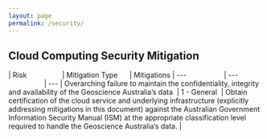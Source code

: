 ```yaml
---
layout: page
permalink: /security/
---
```


<h2>Cloud Computing Security Mitigation</h2>

| Risk                                                                                                                | Mitigation Type      | Mitigations 
| ---                                                                                                                 | ---                  | --- 
| Overarching failure to maintain the confidentiality, integrity and availability of the Geoscience Australia’s data  | 1 - General          | Obtain certification of the cloud service and underlying infrastructure (explicitly addressing mitigations in this document) against the Australian Government Information Security Manual (ISM) at the appropriate classification level required to handle the Geoscience Australia’s data. |
